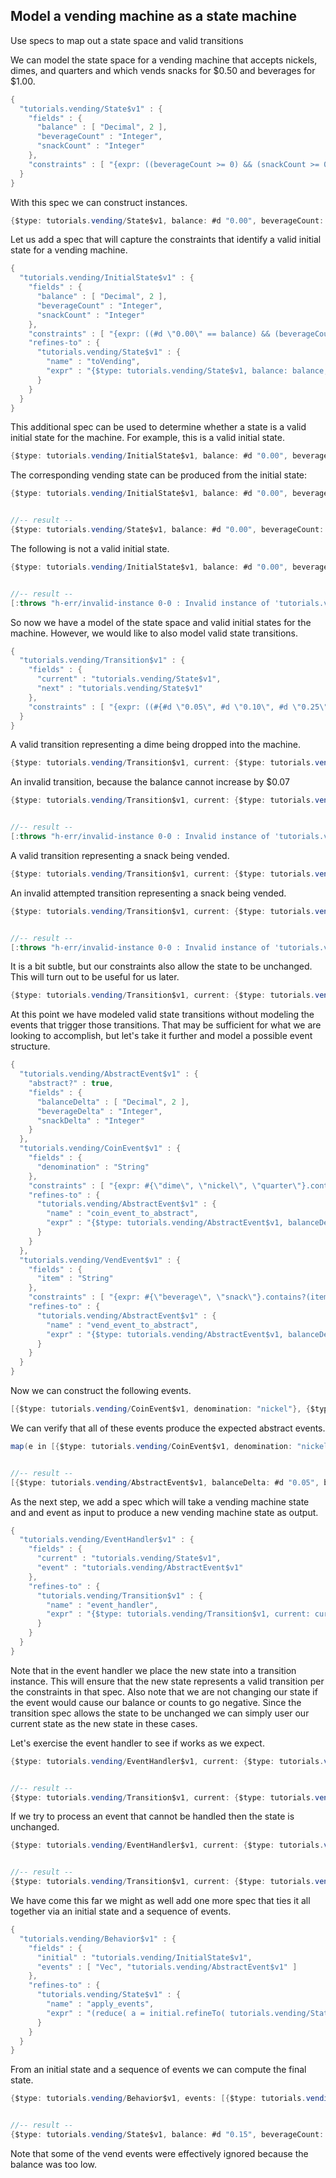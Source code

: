 <!---
  This markdown file was generated. Do not edit.
  -->

## Model a vending machine as a state machine

Use specs to map out a state space and valid transitions

We can model the state space for a vending machine that accepts nickels, dimes, and quarters and which vends  snacks for $0.50 and beverages for $1.00.

```java
{
  "tutorials.vending/State$v1" : {
    "fields" : {
      "balance" : [ "Decimal", 2 ],
      "beverageCount" : "Integer",
      "snackCount" : "Integer"
    },
    "constraints" : [ "{expr: ((beverageCount >= 0) && (snackCount >= 0)), name: \"counts_not_negative\"}", "{expr: ((beverageCount <= 20) && (snackCount <= 20)), name: \"counts_below_capacity\"}", "{expr: (balance >= #d \"0.00\"), name: \"balance_not_negative\"}" ]
  }
}
```

With this spec we can construct instances.

```java
{$type: tutorials.vending/State$v1, balance: #d "0.00", beverageCount: 10, snackCount: 15}
```

Let us add a spec that will capture the constraints that identify a valid initial state for a vending machine.

```java
{
  "tutorials.vending/InitialState$v1" : {
    "fields" : {
      "balance" : [ "Decimal", 2 ],
      "beverageCount" : "Integer",
      "snackCount" : "Integer"
    },
    "constraints" : [ "{expr: ((#d \"0.00\" == balance) && (beverageCount > 0) && (snackCount > 0)), name: \"initial_state\"}" ],
    "refines-to" : {
      "tutorials.vending/State$v1" : {
        "name" : "toVending",
        "expr" : "{$type: tutorials.vending/State$v1, balance: balance, beverageCount: beverageCount, snackCount: snackCount}"
      }
    }
  }
}
```

This additional spec can be used to determine whether a state is a valid initial state for the machine. For example, this is a valid initial state.

```java
{$type: tutorials.vending/InitialState$v1, balance: #d "0.00", beverageCount: 10, snackCount: 15}
```

The corresponding vending state can be produced from the initial state:

```java
{$type: tutorials.vending/InitialState$v1, balance: #d "0.00", beverageCount: 10, snackCount: 15}.refineTo( tutorials.vending/State$v1 )


//-- result --
{$type: tutorials.vending/State$v1, balance: #d "0.00", beverageCount: 10, snackCount: 15}
```

The following is not a valid initial state.

```java
{$type: tutorials.vending/InitialState$v1, balance: #d "0.00", beverageCount: 0, snackCount: 15}


//-- result --
[:throws "h-err/invalid-instance 0-0 : Invalid instance of 'tutorials.vending/InitialState$v1', violates constraints \"tutorials.vending/InitialState$v1/initial_state\""]
```

So now we have a model of the state space and valid initial states for the machine. However, we would like to also model valid state transitions.

```java
{
  "tutorials.vending/Transition$v1" : {
    "fields" : {
      "current" : "tutorials.vending/State$v1",
      "next" : "tutorials.vending/State$v1"
    },
    "constraints" : [ "{expr: ((#{#d \"0.05\", #d \"0.10\", #d \"0.25\"}.contains?((next.balance - current.balance)) && (next.beverageCount == current.beverageCount) && (next.snackCount == current.snackCount)) || ((#d \"0.50\" == (current.balance - next.balance)) && (next.beverageCount == current.beverageCount) && (next.snackCount == (current.snackCount - 1))) || ((#d \"1.00\" == (current.balance - next.balance)) && (next.beverageCount == (current.beverageCount - 1)) && (next.snackCount == current.snackCount)) || (current == next)), name: \"state_transitions\"}" ]
  }
}
```

A valid transition representing a dime being dropped into the machine.

```java
{$type: tutorials.vending/Transition$v1, current: {$type: tutorials.vending/State$v1, balance: #d "0.00", beverageCount: 10, snackCount: 15}, next: {$type: tutorials.vending/State$v1, balance: #d "0.10", beverageCount: 10, snackCount: 15}}
```

An invalid transition, because the balance cannot increase by $0.07

```java
{$type: tutorials.vending/Transition$v1, current: {$type: tutorials.vending/State$v1, balance: #d "0.00", beverageCount: 10, snackCount: 15}, next: {$type: tutorials.vending/State$v1, balance: #d "0.07", beverageCount: 10, snackCount: 15}}


//-- result --
[:throws "h-err/invalid-instance 0-0 : Invalid instance of 'tutorials.vending/Transition$v1', violates constraints \"tutorials.vending/Transition$v1/state_transitions\""]
```

A valid transition representing a snack being vended.

```java
{$type: tutorials.vending/Transition$v1, current: {$type: tutorials.vending/State$v1, balance: #d "0.75", beverageCount: 10, snackCount: 15}, next: {$type: tutorials.vending/State$v1, balance: #d "0.25", beverageCount: 10, snackCount: 14}}
```

An invalid attempted transition representing a snack being vended.

```java
{$type: tutorials.vending/Transition$v1, current: {$type: tutorials.vending/State$v1, balance: #d "0.75", beverageCount: 10, snackCount: 15}, next: {$type: tutorials.vending/State$v1, balance: #d "0.25", beverageCount: 9, snackCount: 14}}


//-- result --
[:throws "h-err/invalid-instance 0-0 : Invalid instance of 'tutorials.vending/Transition$v1', violates constraints \"tutorials.vending/Transition$v1/state_transitions\""]
```

It is a bit subtle, but our constraints also allow the state to be unchanged. This will turn out to be useful for us later.

```java
{$type: tutorials.vending/Transition$v1, current: {$type: tutorials.vending/State$v1, balance: #d "0.00", beverageCount: 10, snackCount: 15}, next: {$type: tutorials.vending/State$v1, balance: #d "0.00", beverageCount: 10, snackCount: 15}}
```

At this point we have modeled valid state transitions without modeling the events that trigger those transitions. That may be sufficient for what we are looking to accomplish, but let's take it further and model a possible event structure.

```java
{
  "tutorials.vending/AbstractEvent$v1" : {
    "abstract?" : true,
    "fields" : {
      "balanceDelta" : [ "Decimal", 2 ],
      "beverageDelta" : "Integer",
      "snackDelta" : "Integer"
    }
  },
  "tutorials.vending/CoinEvent$v1" : {
    "fields" : {
      "denomination" : "String"
    },
    "constraints" : [ "{expr: #{\"dime\", \"nickel\", \"quarter\"}.contains?(denomination), name: \"valid_coin\"}" ],
    "refines-to" : {
      "tutorials.vending/AbstractEvent$v1" : {
        "name" : "coin_event_to_abstract",
        "expr" : "{$type: tutorials.vending/AbstractEvent$v1, balanceDelta: (if((\"nickel\" == denomination)) {#d \"0.05\"} else {(if((\"dime\" == denomination)) {#d \"0.10\"} else {#d \"0.25\"})}), beverageDelta: 0, snackDelta: 0}"
      }
    }
  },
  "tutorials.vending/VendEvent$v1" : {
    "fields" : {
      "item" : "String"
    },
    "constraints" : [ "{expr: #{\"beverage\", \"snack\"}.contains?(item), name: \"valid_item\"}" ],
    "refines-to" : {
      "tutorials.vending/AbstractEvent$v1" : {
        "name" : "vend_event_to_abstract",
        "expr" : "{$type: tutorials.vending/AbstractEvent$v1, balanceDelta: (if((\"snack\" == item)) {#d \"-0.50\"} else {#d \"-1.00\"}), beverageDelta: (if((\"snack\" == item)) {0} else {-1}), snackDelta: (if((\"snack\" == item)) {-1} else {0})}"
      }
    }
  }
}
```

Now we can construct the following events.

```java
[{$type: tutorials.vending/CoinEvent$v1, denomination: "nickel"}, {$type: tutorials.vending/CoinEvent$v1, denomination: "dime"}, {$type: tutorials.vending/CoinEvent$v1, denomination: "quarter"}, {$type: tutorials.vending/VendEvent$v1, item: "snack"}, {$type: tutorials.vending/VendEvent$v1, item: "beverage"}]
```

We can verify that all of these events produce the expected abstract events.

```java
map(e in [{$type: tutorials.vending/CoinEvent$v1, denomination: "nickel"}, {$type: tutorials.vending/CoinEvent$v1, denomination: "dime"}, {$type: tutorials.vending/CoinEvent$v1, denomination: "quarter"}, {$type: tutorials.vending/VendEvent$v1, item: "snack"}, {$type: tutorials.vending/VendEvent$v1, item: "beverage"}])e.refineTo( tutorials.vending/AbstractEvent$v1 )


//-- result --
[{$type: tutorials.vending/AbstractEvent$v1, balanceDelta: #d "0.05", beverageDelta: 0, snackDelta: 0}, {$type: tutorials.vending/AbstractEvent$v1, balanceDelta: #d "0.10", beverageDelta: 0, snackDelta: 0}, {$type: tutorials.vending/AbstractEvent$v1, balanceDelta: #d "0.25", beverageDelta: 0, snackDelta: 0}, {$type: tutorials.vending/AbstractEvent$v1, balanceDelta: #d "-0.50", beverageDelta: 0, snackDelta: -1}, {$type: tutorials.vending/AbstractEvent$v1, balanceDelta: #d "-1.00", beverageDelta: -1, snackDelta: 0}]
```

As the next step, we add a spec which will take a vending machine state and and event as input to produce a new vending machine state as output.

```java
{
  "tutorials.vending/EventHandler$v1" : {
    "fields" : {
      "current" : "tutorials.vending/State$v1",
      "event" : "tutorials.vending/AbstractEvent$v1"
    },
    "refines-to" : {
      "tutorials.vending/Transition$v1" : {
        "name" : "event_handler",
        "expr" : "{$type: tutorials.vending/Transition$v1, current: current, next: ({ ae = event.refineTo( tutorials.vending/AbstractEvent$v1 ); newBalance = (current.balance + ae.balanceDelta); newBeverageCount = (current.beverageCount + ae.beverageDelta); newSnackCount = (current.snackCount + ae.snackDelta); (if(((newBalance >= #d \"0.00\") && (newBeverageCount >= 0) && (newSnackCount >= 0))) {{$type: tutorials.vending/State$v1, balance: newBalance, beverageCount: newBeverageCount, snackCount: newSnackCount}} else {current}) })}"
      }
    }
  }
}
```

Note that in the event handler we place the new state into a transition instance. This will ensure that the new state represents a valid transition per the constraints in that spec. Also note that we are not changing our state if the event would cause our balance or counts to go negative. Since the transition spec allows the state to be unchanged we can simply user our current state as the new state in these cases.

Let's exercise the event handler to see if works as we expect.

```java
{$type: tutorials.vending/EventHandler$v1, current: {$type: tutorials.vending/State$v1, balance: #d "0.10", beverageCount: 5, snackCount: 6}, event: {$type: tutorials.vending/CoinEvent$v1, denomination: "quarter"}}.refineTo( tutorials.vending/Transition$v1 )


//-- result --
{$type: tutorials.vending/Transition$v1, current: {$type: tutorials.vending/State$v1, balance: #d "0.10", beverageCount: 5, snackCount: 6}, next: {$type: tutorials.vending/State$v1, balance: #d "0.35", beverageCount: 5, snackCount: 6}}
```

If we try to process an event that cannot be handled then the state is unchanged.

```java
{$type: tutorials.vending/EventHandler$v1, current: {$type: tutorials.vending/State$v1, balance: #d "0.10", beverageCount: 5, snackCount: 6}, event: {$type: tutorials.vending/VendEvent$v1, item: "snack"}}.refineTo( tutorials.vending/Transition$v1 )


//-- result --
{$type: tutorials.vending/Transition$v1, current: {$type: tutorials.vending/State$v1, balance: #d "0.10", beverageCount: 5, snackCount: 6}, next: {$type: tutorials.vending/State$v1, balance: #d "0.10", beverageCount: 5, snackCount: 6}}
```

We have come this far we might as well add one more spec that ties it all together via an initial state and a sequence of events.

```java
{
  "tutorials.vending/Behavior$v1" : {
    "fields" : {
      "initial" : "tutorials.vending/InitialState$v1",
      "events" : [ "Vec", "tutorials.vending/AbstractEvent$v1" ]
    },
    "refines-to" : {
      "tutorials.vending/State$v1" : {
        "name" : "apply_events",
        "expr" : "(reduce( a = initial.refineTo( tutorials.vending/State$v1 ); e in events ) { {$type: tutorials.vending/EventHandler$v1, current: a, event: e}.refineTo( tutorials.vending/Transition$v1 ).next })"
      }
    }
  }
}
```

From an initial state and a sequence of events we can compute the final state.

```java
{$type: tutorials.vending/Behavior$v1, events: [{$type: tutorials.vending/CoinEvent$v1, denomination: "quarter"}, {$type: tutorials.vending/CoinEvent$v1, denomination: "nickel"}, {$type: tutorials.vending/VendEvent$v1, item: "snack"}, {$type: tutorials.vending/CoinEvent$v1, denomination: "dime"}, {$type: tutorials.vending/CoinEvent$v1, denomination: "quarter"}, {$type: tutorials.vending/VendEvent$v1, item: "snack"}, {$type: tutorials.vending/CoinEvent$v1, denomination: "dime"}, {$type: tutorials.vending/CoinEvent$v1, denomination: "nickel"}, {$type: tutorials.vending/CoinEvent$v1, denomination: "dime"}, {$type: tutorials.vending/CoinEvent$v1, denomination: "quarter"}, {$type: tutorials.vending/CoinEvent$v1, denomination: "quarter"}, {$type: tutorials.vending/CoinEvent$v1, denomination: "quarter"}, {$type: tutorials.vending/VendEvent$v1, item: "beverage"}, {$type: tutorials.vending/VendEvent$v1, item: "beverage"}], initial: {$type: tutorials.vending/InitialState$v1, balance: #d "0.00", beverageCount: 10, snackCount: 15}}.refineTo( tutorials.vending/State$v1 )


//-- result --
{$type: tutorials.vending/State$v1, balance: #d "0.15", beverageCount: 9, snackCount: 14}
```

Note that some of the vend events were effectively ignored because the balance was too low.


